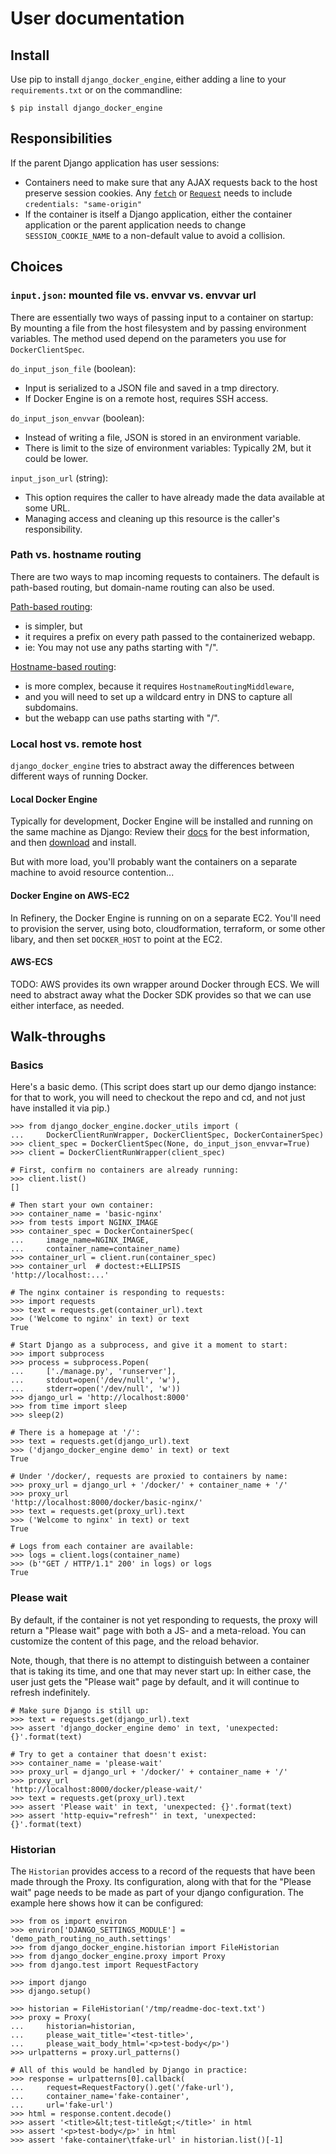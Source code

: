 # User documentation

## Install

Use pip to install `django_docker_engine`, either adding a line to your `requirements.txt`
or on the commandline:
```
$ pip install django_docker_engine
```

## Responsibilities

If the parent Django application has user sessions:
- Containers need to make sure that any AJAX requests back to the host
preserve session cookies. Any
[`fetch`](https://developer.mozilla.org/en-US/docs/Web/API/WindowOrWorkerGlobalScope/fetch#Parameters)
or [`Request`](https://developer.mozilla.org/en-US/docs/Web/API/Request/Request#Parameters)
needs to include `credentials: "same-origin"`
- If the container is itself a Django application, either the container application
or the parent application needs to change `SESSION_COOKIE_NAME` to a non-default value
to avoid a collision.

## Choices

### `input.json`: mounted file vs. envvar vs. envvar url

There are essentially two ways of passing input to a container on startup:
By mounting a file from the host filesystem and by passing environment variables.
The method used depend on the parameters you use for `DockerClientSpec`.

`do_input_json_file` (boolean):
- Input is serialized to a JSON file and saved in a tmp directory.
- If Docker Engine is on a remote host, requires SSH access.

`do_input_json_envvar` (boolean):
- Instead of writing a file, JSON is stored in an environment variable.
- There is limit to the size of environment variables: Typically 2M, but it could be lower.

`input_json_url` (string):
- This option requires the caller to have already made the data available at some URL.
- Managing access and cleaning up this resource is the caller's responsibility.


### Path vs. hostname routing

There are two ways to map incoming requests to containers.
The default is path-based routing, but domain-name routing
can also be used.

[Path-based routing](demo_path_routing_no_auth):
- is simpler, but
- it requires a prefix on every path passed to the containerized webapp.
- ie: You may not use any paths starting with "/".

[Hostname-based routing](demo_host_routing):
- is more complex, because it requires `HostnameRoutingMiddleware`,
- and you will need to set up a wildcard entry in DNS to capture all subdomains.
- but the webapp can use paths starting with "/".

### Local host vs. remote host

`django_docker_engine` tries to abstract away the differences between different ways of running Docker.

#### Local Docker Engine

Typically for development, Docker Engine will be installed and running on the same machine as Django:
Review their [docs](https://docs.docker.com/engine/installation/) for the best information,
and then [download](https://store.docker.com/search?offering=community&type=edition) and install.

But with more load, you'll probably want the containers on a separate machine
to avoid resource contention...

#### Docker Engine on AWS-EC2

In Refinery, the Docker Engine is running on on a separate EC2. You'll need to
provision the server, using boto, cloudformation, terraform, or some other libary,
and then set `DOCKER_HOST` to point at the EC2. 

#### AWS-ECS

TODO: AWS provides its own wrapper around Docker through ECS. We will need to abstract away what the
Docker SDK provides so that we can use either interface, as needed.


## Walk-throughs

### Basics

Here's a basic demo. (This script does start up our demo 
django instance: for that to work, you will need to checkout the repo and cd, 
and not just have installed it via pip.)

```
>>> from django_docker_engine.docker_utils import (
...     DockerClientRunWrapper, DockerClientSpec, DockerContainerSpec)
>>> client_spec = DockerClientSpec(None, do_input_json_envvar=True)
>>> client = DockerClientRunWrapper(client_spec)

# First, confirm no containers are already running:
>>> client.list()
[]

# Then start your own container:
>>> container_name = 'basic-nginx'
>>> from tests import NGINX_IMAGE
>>> container_spec = DockerContainerSpec(
...     image_name=NGINX_IMAGE,
...     container_name=container_name)
>>> container_url = client.run(container_spec)
>>> container_url  # doctest:+ELLIPSIS
'http://localhost:...'

# The nginx container is responding to requests:
>>> import requests
>>> text = requests.get(container_url).text
>>> ('Welcome to nginx' in text) or text
True

# Start Django as a subprocess, and give it a moment to start:
>>> import subprocess
>>> process = subprocess.Popen(
...     ['./manage.py', 'runserver'],
...     stdout=open('/dev/null', 'w'),
...     stderr=open('/dev/null', 'w'))
>>> django_url = 'http://localhost:8000'
>>> from time import sleep
>>> sleep(2)

# There is a homepage at '/':
>>> text = requests.get(django_url).text
>>> ('django_docker_engine demo' in text) or text
True

# Under '/docker/, requests are proxied to containers by name:
>>> proxy_url = django_url + '/docker/' + container_name + '/'
>>> proxy_url
'http://localhost:8000/docker/basic-nginx/'
>>> text = requests.get(proxy_url).text
>>> ('Welcome to nginx' in text) or text
True

# Logs from each container are available:
>>> logs = client.logs(container_name)
>>> (b'"GET / HTTP/1.1" 200' in logs) or logs
True

```

### Please wait

By default, if the container is not yet responding to
requests, the proxy will return a "Please wait" page with both a 
JS- and a meta-reload. You can customize the content of this page, 
and the reload behavior.

Note, though, that there is no attempt to distinguish between a container
that is taking its time, and one that may never start up: In either case,
the user just gets the "Please wait" page by default, and it will continue
to refresh indefinitely.

```
# Make sure Django is still up:
>>> text = requests.get(django_url).text
>>> assert 'django_docker_engine demo' in text, 'unexpected: {}'.format(text)

# Try to get a container that doesn't exist:
>>> container_name = 'please-wait'
>>> proxy_url = django_url + '/docker/' + container_name + '/'
>>> proxy_url
'http://localhost:8000/docker/please-wait/'
>>> text = requests.get(proxy_url).text
>>> assert 'Please wait' in text, 'unexpected: {}'.format(text)
>>> assert 'http-equiv="refresh"' in text, 'unexpected: {}'.format(text)

```

### Historian

The `Historian` provides access to a record of the requests that have been
made through the Proxy. Its configuration, along with that for the "Please wait"
page needs to be made as part of your django configuration. The example here
shows how it can be configured:

```
>>> from os import environ
>>> environ['DJANGO_SETTINGS_MODULE'] = 'demo_path_routing_no_auth.settings'
>>> from django_docker_engine.historian import FileHistorian
>>> from django_docker_engine.proxy import Proxy
>>> from django.test import RequestFactory

>>> import django
>>> django.setup()

>>> historian = FileHistorian('/tmp/readme-doc-text.txt')
>>> proxy = Proxy(
...     historian=historian,
...     please_wait_title='<test-title>',
...     please_wait_body_html='<p>test-body</p>')
>>> urlpatterns = proxy.url_patterns()

# All of this would be handled by Django in practice:
>>> response = urlpatterns[0].callback(
...     request=RequestFactory().get('/fake-url'),
...     container_name='fake-container',
...     url='fake-url')
>>> html = response.content.decode()
>>> assert '<title>&lt;test-title&gt;</title>' in html
>>> assert '<p>test-body</p>' in html
>>> assert 'fake-container\tfake-url' in historian.list()[-1] 

```